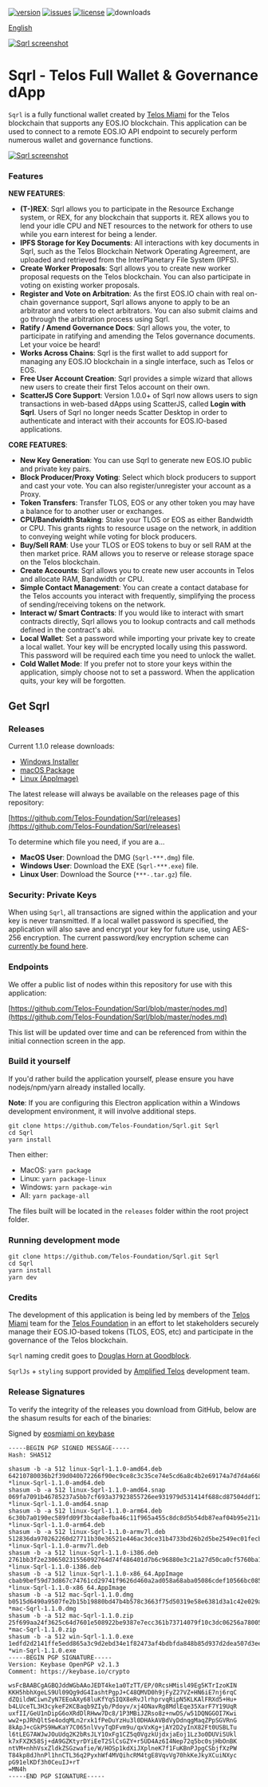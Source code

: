 [![version](https://img.shields.io/github/release/Telos-Foundation/Sqrl/all.svg)](https://github.com/Telos-Foundation/Sqrl/releases)
[![issues](https://img.shields.io/github/issues/Telos-Foundation/Sqrl.svg)](https://github.com/Telos-Foundation/Sqrl/issues)
[![license](https://img.shields.io/badge/license-MIT-blue.svg)](https://raw.githubusercontent.com/Telos-Foundation/Sqrl/master/LICENSE)
![downloads](https://img.shields.io/github/downloads/Telos-Foundation/Sqrl/total.svg)

[English](https://github.com/Telos-Foundation/Sqrl/blob/master/README.md)

[![Sqrl screenshot](https://raw.githubusercontent.com/Telos-Foundation/Sqrl/master/app/renderer/assets/images/sqrl.png)](https://raw.githubusercontent.com/Telos-Foundation/Sqrl/master/app/renderer/assets/images/sqrl.png)

# Sqrl - Telos Full Wallet & Governance dApp

`Sqrl` is a fully functional wallet created by [Telos Miami](https://eos.miami/) for the Telos blockchain that supports any EOS.IO blockchain. This application can be used to connect to a remote EOS.IO API endpoint to securely perform numerous wallet and governance functions.

[![Sqrl screenshot](https://raw.githubusercontent.com/Telos-Foundation/Sqrl/master/Sqrl.png)](https://raw.githubusercontent.com/Telos-Foundation/Sqrl/master/Sqrl.png)

### Features

**NEW FEATURES**:
- **(T-)REX**: Sqrl allows you to participate in the Resource Exchange system, or REX, for any blockchain that supports it. REX allows you to lend your idle CPU and NET resources to the network for others to use while you earn interest for being a lender.
- **IPFS Storage for Key Documents**: All interactions with key documents in Sqrl, such as the Telos Blockchain Network Operating Agreement, are uploaded and retrieved from the InterPlanetary File System (IPFS).
- **Create Worker Proposals**: Sqrl allows you to create new worker proposal requests on the Telos blockchain. You can also participate in voting on existing worker proposals.
- **Register and Vote on Arbitration**: As the first EOS.IO chain with real on-chain governance support, Sqrl allows anyone to apply to be an arbitrator and voters to elect arbitrators. You can also submit claims and go through the arbitration process using Sqrl.
- **Ratify / Amend Governance Docs**: Sqrl allows you, the voter, to participate in ratifying and amending the Telos governance documents. Let your voice be heard!
- **Works Across Chains**: Sqrl is the first wallet to add support for managing any EOS.IO blockchain in a single interface, such as Telos or EOS.
- **Free User Account Creation**: Sqrl provides a simple wizard that allows new users to create their first Telos account on their own.
- **ScatterJS Core Support**: Version 1.0.0+ of Sqrl now allows users to sign transactions in web-based dApps using ScatterJS, called **Login with Sqrl**. Users of Sqrl no longer needs Scatter Desktop in order to authenticate and interact with their accounts for EOS.IO-based applications.

**CORE FEATURES**:
- **New Key Generation**: You can use Sqrl to generate new EOS.IO public and private key pairs.
- **Block Producer/Proxy Voting**: Select which block producers to support and cast your vote. You can also register/unregister your account as a Proxy.
- **Token Transfers**: Transfer TLOS, EOS or any other token you may have a balance for to another user or exchanges.
- **CPU/Bandwidth Staking**: Stake your TLOS or EOS as either Bandwidth or CPU. This grants rights to resource usage on the network, in addition to conveying weight while voting for block producers.
- **Buy/Sell RAM**: Use your TLOS or EOS tokens to buy or sell RAM at the then market price. RAM allows you to reserve or release storage space on the Telos blockchain.
- **Create Accounts**: Sqrl allows you to create new user accounts in Telos and allocate RAM, Bandwidth or CPU.
- **Simple Contact Management**: You can create a contact database for the Telos accounts you interact with frequently, simplifying the process of sending/receiving tokens on the network.
- **Interact w/ Smart Contracts**: If you would like to interact with smart contracts directly, Sqrl allows you to lookup contracts and call methods defined in the contract's abi.
- **Local Wallet**: Set a password while importing your private key to create a local wallet. Your key will be encrypted locally using this password. This password will be required each time you need to unlock the wallet.
- **Cold Wallet Mode**: If you prefer not to store your keys within the application, simply choose not to set a password. When the application quits, your key will be forgotten.

## Get Sqrl

### Releases

Current 1.1.0 release downloads:

- [Windows Installer](https://github.com/Telos-Foundation/Sqrl/releases/download/1.1.0/win-Sqrl-1.1.0.exe)
- [macOS Package](https://github.com/Telos-Foundation/Sqrl/releases/download/1.1.0/mac-Sqrl-1.1.0.dmg)
- [Linux (AppImage)](https://github.com/Telos-Foundation/Sqrl/releases/download/1.1.0/linux-Sqrl-1.1.0-x86_64.AppImage)

The latest release will always be available on the releases page of this repository:

[https://github.com/Telos-Foundation/Sqrl/releases](https://github.com/Telos-Foundation/Sqrl/releases)

To determine which file you need, if you are a...

- **MacOS User**: Download the DMG (`Sqrl-***.dmg`) file.
- **Windows User**: Download the EXE (`Sqrl-***.exe`) file.
- **Linux User**: Download the Source (`***-.tar.gz`) file.

### Security: Private Keys

When using `Sqrl`, all transactions are signed within the application and your key is never transmitted. If a local wallet password is specified, the application will also save and encrypt your key for future use, using AES-256 encryption. The current password/key encryption scheme can [currently be found here](https://github.com/Telos-Foundation/Sqrl/blob/master/app/shared/actions/wallet.js#L8).

### Endpoints

We offer a public list of nodes within this repository for use with this application:

[https://github.com/Telos-Foundation/Sqrl/blob/master/nodes.md](https://github.com/Telos-Foundation/Sqrl/blob/master/nodes.md)

This list will be updated over time and can be referenced from within the initial connection screen in the app.

### Build it yourself

If you'd rather build the application yourself, please ensure you have nodejs/npm/yarn already installed locally.

**Note**: If you are configuring this Electron application within a Windows development environment, it will involve additional steps.

```
git clone https://github.com/Telos-Foundation/Sqrl.git Sqrl
cd Sqrl
yarn install
```

Then either:

- MacOS: `yarn package`
- Linux: `yarn package-linux`
- Windows: `yarn package-win`
- All: `yarn package-all`

The files built will be located in the `releases` folder within the root project folder.

### Running development mode

```
git clone https://github.com/Telos-Foundation/Sqrl.git Sqrl
cd Sqrl
yarn install
yarn dev
```

### Credits

The development of this application is being led by members of the [Telos Miami](https://eos.miami) team for the [Telos Foundation](https://telosfoundation.io) in an effort to let stakeholders securely manage their EOS.IO-based tokens (TLOS, EOS, etc) and participate in the governance of the Telos blockchain.

`Sqrl` naming credit goes to [Douglas Horn at Goodblock](https://goodblock.io/).

`SqrlJs` + `styling` support provided by [Amplified Telos](https://amplified.software/) development team.

### Release Signatures

To verify the integrity of the releases you download from GitHub, below are the shasum results for each of the binaries:

Signed by [eosmiami on keybase](https://keybase.io/eosmiami)

```
-----BEGIN PGP SIGNED MESSAGE-----
Hash: SHA512

shasum -b -a 512 linux-Sqrl-1.1.0-amd64.deb
64210780036b2f39d040b72266f90ec9ce8c3c35ce74e5cd6a8c4b2e69174a7d7d4a668c2e1cd4b8310ba1d1d932520ba3dd0405a891a68c2d367ed039d84771 *linux-Sqrl-1.1.0-amd64.deb
shasum -b -a 512 linux-Sqrl-1.1.0-amd64.snap
069fa7091b46785237a5bb7cf693a37923855726ee931979d531414f688cd87504ddf1226181feec54b3fc9a435ab0fa2bb118db0cbe6134a9bad7c17fe241e6 *linux-Sqrl-1.1.0-amd64.snap
shasum -b -a 512 linux-Sqrl-1.1.0-arm64.deb
6c30b7a0190ec589fd09f3bc4a8efba46c11f965a455c8dc8d5b54db87eaf04b95e211c42d94bd4f1de0a21e0ab8d3e77bacc10ff2b4f40f82812dec8b311cc2 *linux-Sqrl-1.1.0-arm64.deb
shasum -b -a 512 linux-Sqrl-1.1.0-armv7l.deb
512836da970262260d27711b30e36521e446ac3dce31b4733bd26b2d5be2549ec01fecb08aa0f6c8996996caad39a6955be16f7281b973d1016c1cedebae82b8 *linux-Sqrl-1.1.0-armv7l.deb
shasum -b -a 512 linux-Sqrl-1.1.0-i386.deb
2761bb3f2e230650231556092764d74f486401d7b6c96880e3c21a27d50ca0cf5760ba186abfd6ac19c6a53b47192b7a5a4f54eba66da47f939389f3453a029c *linux-Sqrl-1.1.0-i386.deb
shasum -b -a 512 linux-Sqrl-1.1.0-x86_64.AppImage
cbab9bef59d73d867c74761cd29741f9626d460a2ad058a68aba05086cdef10566bc085c49a2696f8ecb67a639696f826ea727aae911a52128fc0fba42984783 *linux-Sqrl-1.1.0-x86_64.AppImage
shasum -b -a 512 mac-Sqrl-1.1.0.dmg
b0515d6490a9507fe2b15b19880bd47b4b578c3663f75d50319e58e6381d3a1c42e029ab9a312022ea3831023dffe457e14407d754cda326451ac601737046a1 *mac-Sqrl-1.1.0.dmg
shasum -b -a 512 mac-Sqrl-1.1.0.zip
25f699aa24f3625c64d7601e508922be9387e7ecc361b73714079f10c3dc06256a780058f7c384ad702289d5aca77f8acea94bbd10caef343a03a32b30489722 *mac-Sqrl-1.1.0.zip
shasum -b -a 512 win-Sqrl-1.1.0.exe
1edfd2d2141ffe5edd865a3c9d2ebd34e1f82473af4bdbfda848b85d937d2dea507d3ee8b665b0ffdd2801d93319272c912b7a0f7af9dbef894a157540f2be77 *win-Sqrl-1.1.0.exe
-----BEGIN PGP SIGNATURE-----
Version: Keybase OpenPGP v2.1.3
Comment: https://keybase.io/crypto

wsFcBAABCgAGBQJddWGbAAoJEDT4ke1a0TzTT/EP/0RcsHMisl49Eg5KTrIzoKIN
KKH5hbhXgeLS9Ul09Qg9dG4IashtPgpJ+C48QMVD0h9jFyZ27VZ+HN6iE7nj6rqC
dZQildWCiwnZyN7EEoAXy68luKfYqSIQX8eRvJlrhprvqRipN5KLKAlFRXd5+Hu+
b4LUceTL3H3cykeF2KCBaqb9ZIyb/Pdoyv/xj4ONavRg8MdlEqe35XarF7Y19UqR
uxfII/GeU1nDipG6oXRdDlRHww7Dc8/1P3MBiJZRso8z+nwDS/w51DQNGGOI7Kwi
ww2+pJRhQltSe4odqMLn2rxk1fPeDuYzHu3l0DHAkAVBdVyDdnqgMaqZPpSGVRnG
8kApJ+cGkPS9HwKaY7C065nlVvyTqDFvm9u/qxVxKg+jAY2D2yInX82Ft0USBLTu
l6tLEG7AWJwJOuUdq2K2bRsJLY1OxFg1CZ5q0VgzkUjdxjaEoj1Lz3o0DUViSUkl
k7xFXZK58Sj+dA9GZKtyrDYiEeT2SlCsGZY+r5UD4Az6I4Nep72q5bc0sjHbOnBK
ntVM+nhhVsxZldkZSGzwafie/W/HOSp1kdXiJXplneK7f1FuKBnPJpgCSbjfXzPW
T84kp8dJhnPl1hnCTL36q2PyxhWf4MVQihcRM4tgE8VqvVg70hkKeJkyXCuiNXyc
pG91elKDf3h0CeuIJ+rT
=MN4h
-----END PGP SIGNATURE-----
```